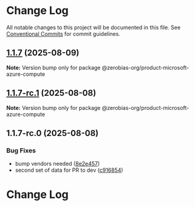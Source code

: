 # Change Log

All notable changes to this project will be documented in this file.
See [Conventional Commits](https://conventionalcommits.org) for commit guidelines.

## [1.1.7](https://github.com/zerobias-org/product/compare/@zerobias-org/product-microsoft-azure-compute@1.1.7-rc.1...@zerobias-org/product-microsoft-azure-compute@1.1.7) (2025-08-09)

**Note:** Version bump only for package @zerobias-org/product-microsoft-azure-compute





## [1.1.7-rc.1](https://github.com/zerobias-org/product/compare/@zerobias-org/product-microsoft-azure-compute@1.1.7-rc.0...@zerobias-org/product-microsoft-azure-compute@1.1.7-rc.1) (2025-08-08)

**Note:** Version bump only for package @zerobias-org/product-microsoft-azure-compute





## 1.1.7-rc.0 (2025-08-08)


### Bug Fixes

* bump vendors needed ([8e2e457](https://github.com/zerobias-org/product/commit/8e2e457e0b5d7141a05e8f2c178bc2854f2b7178))
* second set of data for PR to dev ([c916854](https://github.com/zerobias-org/product/commit/c916854bcf229b1c2042ffdea18472d66a061aaf))





# Change Log
